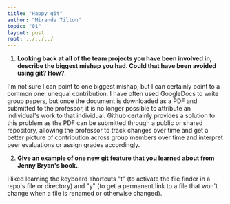 ```yaml
---
title: "Happy git"
author: "Miranda Tilton"
topic: "01"
layout: post
root: ../../../
---
```



1. **Looking back at all of the team projects you have been involved in, describe the biggest mishap you had. Could that have been avoided using git? How?**. 

I'm not sure I can point to one biggest mishap, but I can certainly point to a common one: unequal contribution. I have often used GoogleDocs to write group papers, but once the document is downloaded as a PDF and submitted to the professor, it is no longer possible to attribute an individual's work to that individual. Github certainly provides a solution to this problem as the PDF can be submitted through a public or shared repository, allowing the professor to track changes over time and get a better picture of contribution across group members over time and interpret peer evaluations or assign grades accordingly.

2. **Give an example of one new git feature that you learned about from Jenny Bryan's book.**.

I liked learning the keyboard shortcuts "t" (to activate the file finder in a repo's file or directory) and "y" (to get a permanent link to a file that won't change when a file is renamed or otherwise changed).
